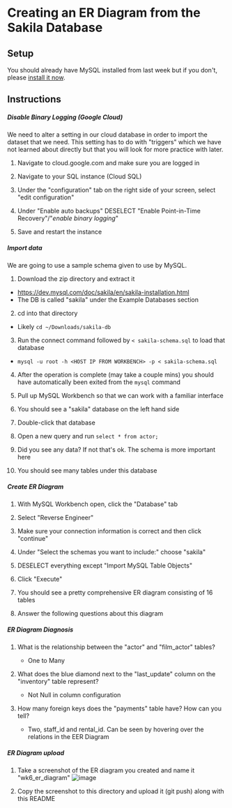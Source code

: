 # Creating an ER Diagram from the Sakila Database

## Setup

You should already have MySQL installed from last week but if you don't, please [install it now](https://dev.mysql.com/downloads/mysql/).

## Instructions

##### Disable Binary Logging (Google Cloud)

We need to alter a setting in our cloud database in order to import the dataset that we need. This setting has to do with "triggers" which we have not learned about directly but that you will look for more practice with later. 

1. Navigate to cloud.google.com and make sure you are logged in

2. Navigate to your SQL instance (Cloud SQL)

3. Under the "configuration" tab on the right side of your screen, select "edit configuration"

4. Under "Enable auto backups" DESELECT "Enable Point-in-Time Recovery"/"*enable binary logging*"

5. Save and restart the instance

##### Import data

We are going to use a sample schema given to use by MySQL.

1. Download the zip directory and extract it
  * https://dev.mysql.com/doc/sakila/en/sakila-installation.html
  * The DB is called "sakila" under the Example Databases section

2. cd into that directory
  * Likely `cd ~/Downloads/sakila-db`

3. Run the connect command followed by `< sakila-schema.sql` to load that database
  * `mysql -u root -h <HOST IP FROM WORKBENCH> -p < sakila-schema.sql`

4. After the operation is complete (may take a couple mins) you should have automatically been exited from the `mysql` command

5. Pull up MySQL Workbench so that we can work with a familiar interface

6. You should see a "sakila" database on the left hand side

7. Double-click that database

8. Open a new query and run `select * from actor;`

9. Did you see any data? If not that's ok. The schema is more important here

10. You should see many tables under this database

##### Create ER Diagram

1. With MySQL Workbench open, click the "Database" tab

2. Select "Reverse Engineer"

3. Make sure your connection information is correct and then click "continue"

4. Under "Select the schemas you want to include:" choose "sakila"

5. DESELECT everything except "Import MySQL Table Objects"

6. Click "Execute"

7. You should see a pretty comprehensive ER diagram consisting of 16 tables

8. Answer the following questions about this diagram

##### ER Diagram Diagnosis 

1. What is the relationship between the "actor" and "film_actor" tables?
   * One to Many

3. What does the blue diamond next to the "last_update" column on the "inventory" table represent?
   * Not Null in column configuration

5. How many foreign keys does the "payments" table have? How can you tell?
   * Two, staff_id and rental_id. Can be seen by hovering over the relations in the EER Diagram

##### ER Diagram upload

1. Take a screenshot of the ER diagram you created and name it "wk6_er_diagram"
   ![image](https://github.com/ktemplin/311_wk6_day1_er/assets/2086863/3ab9add8-bf15-4589-8350-617741c7f965)

3. Copy the screenshot to this directory and upload it (git push) along with this README
